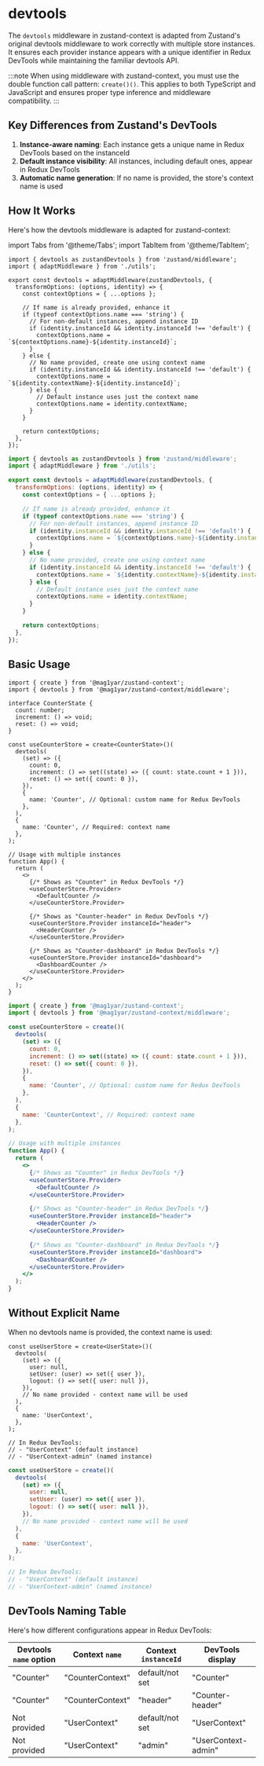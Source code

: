 # devtools

The `devtools` middleware in zustand-context is adapted from Zustand's original devtools middleware to work correctly with multiple store instances. It ensures each provider instance appears with a unique identifier in Redux DevTools while maintaining the familiar devtools API.

:::note
When using middleware with zustand-context, you must use the double function call pattern: `create()()`. This applies to both TypeScript and JavaScript and ensures proper type inference and middleware compatibility.
:::

## Key Differences from Zustand's DevTools

1. **Instance-aware naming**: Each instance gets a unique name in Redux DevTools based on the instanceId
2. **Default instance visibility**: All instances, including default ones, appear in Redux DevTools
3. **Automatic name generation**: If no name is provided, the store's context name is used

## How It Works

Here's how the devtools middleware is adapted for zustand-context:

import Tabs from '@theme/Tabs';
import TabItem from '@theme/TabItem';

<Tabs groupId="language">
  <TabItem value="ts" label="TypeScript" default>

```tsx
import { devtools as zustandDevtools } from 'zustand/middleware';
import { adaptMiddleware } from './utils';

export const devtools = adaptMiddleware(zustandDevtools, {
  transformOptions: (options, identity) => {
    const contextOptions = { ...options };

    // If name is already provided, enhance it
    if (typeof contextOptions.name === 'string') {
      // For non-default instances, append instance ID
      if (identity.instanceId && identity.instanceId !== 'default') {
        contextOptions.name = `${contextOptions.name}-${identity.instanceId}`;
      }
    } else {
      // No name provided, create one using context name
      if (identity.instanceId && identity.instanceId !== 'default') {
        contextOptions.name = `${identity.contextName}-${identity.instanceId}`;
      } else {
        // Default instance uses just the context name
        contextOptions.name = identity.contextName;
      }
    }

    return contextOptions;
  },
});
```

  </TabItem>
  <TabItem value="js" label="JavaScript">

```jsx
import { devtools as zustandDevtools } from 'zustand/middleware';
import { adaptMiddleware } from './utils';

export const devtools = adaptMiddleware(zustandDevtools, {
  transformOptions: (options, identity) => {
    const contextOptions = { ...options };

    // If name is already provided, enhance it
    if (typeof contextOptions.name === 'string') {
      // For non-default instances, append instance ID
      if (identity.instanceId && identity.instanceId !== 'default') {
        contextOptions.name = `${contextOptions.name}-${identity.instanceId}`;
      }
    } else {
      // No name provided, create one using context name
      if (identity.instanceId && identity.instanceId !== 'default') {
        contextOptions.name = `${identity.contextName}-${identity.instanceId}`;
      } else {
        // Default instance uses just the context name
        contextOptions.name = identity.contextName;
      }
    }

    return contextOptions;
  },
});
```

  </TabItem>
</Tabs>

## Basic Usage

<Tabs groupId="language">
  <TabItem value="ts" label="TypeScript" default>

```tsx
import { create } from '@mag1yar/zustand-context';
import { devtools } from '@mag1yar/zustand-context/middleware';

interface CounterState {
  count: number;
  increment: () => void;
  reset: () => void;
}

const useCounterStore = create<CounterState>()(
  devtools(
    (set) => ({
      count: 0,
      increment: () => set((state) => ({ count: state.count + 1 })),
      reset: () => set({ count: 0 }),
    }),
    {
      name: 'Counter', // Optional: custom name for Redux DevTools
    },
  ),
  {
    name: 'Counter', // Required: context name
  },
);

// Usage with multiple instances
function App() {
  return (
    <>
      {/* Shows as "Counter" in Redux DevTools */}
      <useCounterStore.Provider>
        <DefaultCounter />
      </useCounterStore.Provider>

      {/* Shows as "Counter-header" in Redux DevTools */}
      <useCounterStore.Provider instanceId="header">
        <HeaderCounter />
      </useCounterStore.Provider>

      {/* Shows as "Counter-dashboard" in Redux DevTools */}
      <useCounterStore.Provider instanceId="dashboard">
        <DashboardCounter />
      </useCounterStore.Provider>
    </>
  );
}
```

  </TabItem>
  <TabItem value="js" label="JavaScript">

```jsx
import { create } from '@mag1yar/zustand-context';
import { devtools } from '@mag1yar/zustand-context/middleware';

const useCounterStore = create()(
  devtools(
    (set) => ({
      count: 0,
      increment: () => set((state) => ({ count: state.count + 1 })),
      reset: () => set({ count: 0 }),
    }),
    {
      name: 'Counter', // Optional: custom name for Redux DevTools
    },
  ),
  {
    name: 'CounterContext', // Required: context name
  },
);

// Usage with multiple instances
function App() {
  return (
    <>
      {/* Shows as "Counter" in Redux DevTools */}
      <useCounterStore.Provider>
        <DefaultCounter />
      </useCounterStore.Provider>

      {/* Shows as "Counter-header" in Redux DevTools */}
      <useCounterStore.Provider instanceId="header">
        <HeaderCounter />
      </useCounterStore.Provider>

      {/* Shows as "Counter-dashboard" in Redux DevTools */}
      <useCounterStore.Provider instanceId="dashboard">
        <DashboardCounter />
      </useCounterStore.Provider>
    </>
  );
}
```

  </TabItem>
</Tabs>

## Without Explicit Name

When no devtools name is provided, the context name is used:

<Tabs groupId="language">
  <TabItem value="ts" label="TypeScript" default>

```tsx
const useUserStore = create<UserState>()(
  devtools(
    (set) => ({
      user: null,
      setUser: (user) => set({ user }),
      logout: () => set({ user: null }),
    }),
    // No name provided - context name will be used
  ),
  {
    name: 'UserContext',
  },
);

// In Redux DevTools:
// - "UserContext" (default instance)
// - "UserContext-admin" (named instance)
```

  </TabItem>
  <TabItem value="js" label="JavaScript">

```jsx
const useUserStore = create()(
  devtools(
    (set) => ({
      user: null,
      setUser: (user) => set({ user }),
      logout: () => set({ user: null }),
    }),
    // No name provided - context name will be used
  ),
  {
    name: 'UserContext',
  },
);

// In Redux DevTools:
// - "UserContext" (default instance)
// - "UserContext-admin" (named instance)
```

  </TabItem>
</Tabs>

## DevTools Naming Table

Here's how different configurations appear in Redux DevTools:

| Devtools `name` option | Context `name`   | Context `instanceId` | DevTools display    |
| ---------------------- | ---------------- | -------------------- | ------------------- |
| "Counter"              | "CounterContext" | default/not set      | "Counter"           |
| "Counter"              | "CounterContext" | "header"             | "Counter-header"    |
| Not provided           | "UserContext"    | default/not set      | "UserContext"       |
| Not provided           | "UserContext"    | "admin"              | "UserContext-admin" |
